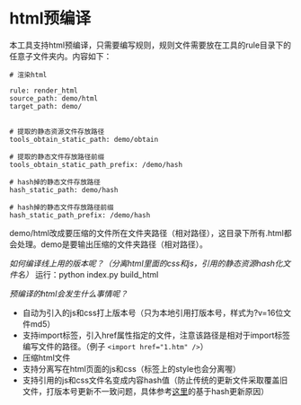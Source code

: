 # html预编译

本工具支持html预编译，只需要编写规则，规则文件需要放在工具的rule目录下的任意子文件夹内。内容如下：

    # 渲染html

    rule: render_html
    source_path: demo/html
    target_path: demo/


    # 提取的静态资源文件存放路径
    tools_obtain_static_path: demo/obtain

    # 提取的静态文件存放路径前缀
    tools_obtain_static_path_prefix: /demo/hash

    # hash掉的静态文件存放路径
    hash_static_path: demo/hash

    # hash掉的静态文件存放路径前缀
    hash_static_path_prefix: /demo/hash


demo/html改成要压缩的文件所在文件夹路径（相对路径），这目录下所有.html都会处理。demo是要输出压缩的文件夹路径（相对路径）。


*如何编译线上用的版本呢？（分离html里面的css和js，引用的静态资源hash化文件名）*
运行：python index.py build_html


*预编译的html会发生什么事情呢？*
- 自动为引入的js和css打上版本号（只为本地引用打版本号，样式为?v=16位文件md5）
- 支持import标签，引入href属性指定的文件，注意该路径是相对于import标签编写文件的路径。（例子 `<import href="1.htm" />`）
- 压缩html文件
- 支持分离写在html页面的js和css（标签上的style也会分离喔）
- 支持引用的js和css文件名变成内容hash值（防止传统的更新文件采取覆盖旧文件，打版本号更新不一致问题，具体参考[这里](http://www.infoq.com/cn/articles/front-end-engineering-and-performance-optimization-part1 "这里")的基于hash更新原因）
